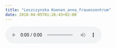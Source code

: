 ```yaml
---
title: "Leszczynska Koenen_anna_frauenzentrum"
date: 2018-04-05T01:26:43+02:00
---
```


<audio controls>
	<source src="leszczynska-koenen_anna_frauenzentrum.wav">
	Your browser does not support the audio element
</audio>